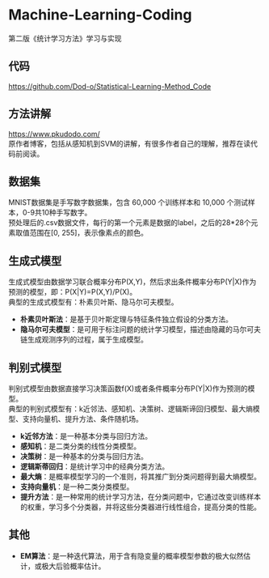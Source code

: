 # Machine-Learning-Coding
第二版《统计学习方法》学习与实现

## 代码
https://github.com/Dod-o/Statistical-Learning-Method_Code

## 方法讲解
https://www.pkudodo.com/  
原作者博客，包括从感知机到SVM的讲解，有很多作者自己的理解，推荐在读代码前阅读。  

## 数据集
MNIST数据集是手写数字数据集，包含 60,000 个训练样本和 10,000 个测试样本，0-9共10种手写数字。  
预处理后的.csv数据文件，每行的第一个元素是数据的label，之后的28\*28个元素取值范围在\[0, 255\]，表示像素点的颜色。

## 生成式模型
生成式模型由数据学习联合概率分布P(X,Y)，然后求出条件概率分布P(Y|X)作为预测的模型，即：P(X|Y)=P(X,Y)/P(X)。  
典型的生成式模型有：朴素贝叶斯、隐马尔可夫模型。  

- **朴素贝叶斯法**：是基于贝叶斯定理与特征条件独立假设的分类方法。  
- **隐马尔可夫模型**：是可用于标注问题的统计学习模型，描述由隐藏的马尔可夫链生成观测序列的过程，属于生成模型。  

## 判别式模型
判别式模型由数据直接学习决策函数f(X)或者条件概率分布P(Y|X)作为预测的模型。  
典型的判别式模型有：k近邻法、感知机、决策树、逻辑斯谛回归模型、最大熵模型、支持向量机、提升方法、条件随机场。  

- **k近邻方法**：是一种基本分类与回归方法。  
- **感知机**：是二类分类的线性分类模型。  
- **决策树**：是一种基本的分类与回归方法。  
- **逻辑斯蒂回归**：是统计学习中的经典分类方法。  
- **最大熵**：是概率模型学习的一个准则，将其推广到分类问题得到最大熵模型。  
- **支持向量机**：是一种二类分类模型。  
- **提升方法**：是一种常用的统计学习方法，在分类问题中，它通过改变训练样本的权重，学习多个分类器，并将这些分类器进行线性组合，提高分类的性能。

## 其他
- **EM算法**：是一种迭代算法，用于含有隐变量的概率模型参数的极大似然估计，或极大后验概率估计。 
